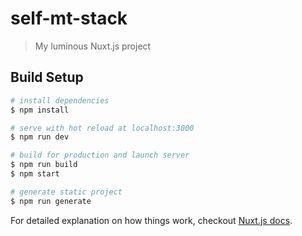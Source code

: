 # self-mt-stack

> My luminous Nuxt.js project

## Build Setup

``` bash
# install dependencies
$ npm install

# serve with hot reload at localhost:3000
$ npm run dev

# build for production and launch server
$ npm run build
$ npm start

# generate static project
$ npm run generate
```

For detailed explanation on how things work, checkout [Nuxt.js docs](https://nuxtjs.org).
